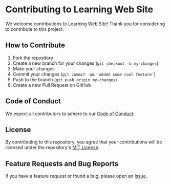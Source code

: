 # Contributing to Learning Web Site

We welcome contributions to Learning Web Site! Thank you for considering to contribute to this project.

## How to Contribute

1. Fork the repository
2. Create a new branch for your changes (`git checkout -b my-changes`)
3. Make your changes
4. Commit your changes (`git commit -am 'added some cool feature'`)
5. Push to the branch (`git push origin my-changes`)
6. Create a new Pull Request on GitHub

## Code of Conduct

We expect all contributors to adhere to our [Code of Conduct](https://github.com/<repo>/blob/master/CODE_OF_CONDUCT.md).

## License

By contributing to this repository, you agree that your contributions will be licensed under the repository's [MIT License](https://github.com/<repo>/blob/master/LICENSE).

## Feature Requests and Bug Reports

If you have a feature request or found a bug, please open an [Issue](https://github.com/<repo>/issues).
